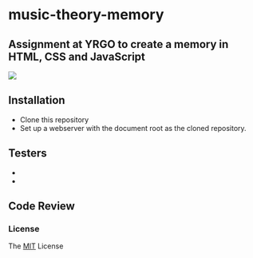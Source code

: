 # music-theory-memory
## Assignment at YRGO to create a memory in HTML, CSS and JavaScript

<img src="https://media.giphy.com/media/3owvKl7UjE5JZDuFUI/giphy-downsized.gif">


## Installation
* Clone this repository 
* Set up a webserver with the document root as the cloned repository.

## Testers
* 
* 

## Code Review 

### License 
The <a href="https://github.com/Juljulia/music-theory-memory/blob/master/LICENSE">MIT</a> License